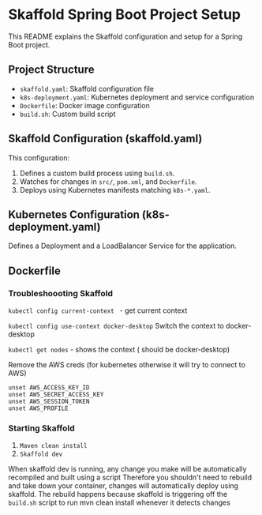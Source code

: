 # Skaffold Spring Boot Project Setup

This README explains the Skaffold configuration and setup for a Spring Boot project.

## Project Structure

- `skaffold.yaml`: Skaffold configuration file
- `k8s-deployment.yaml`: Kubernetes deployment and service configuration
- `Dockerfile`: Docker image configuration
- `build.sh`: Custom build script

## Skaffold Configuration (skaffold.yaml)
This configuration:
1. Defines a custom build process using `build.sh`.
2. Watches for changes in `src/`, `pom.xml`, and `Dockerfile`.
3. Deploys using Kubernetes manifests matching `k8s-*.yaml`.

## Kubernetes Configuration (k8s-deployment.yaml)

Defines a Deployment and a LoadBalancer Service for the application.

## Dockerfile

### Troubleshoooting Skaffold

```kubectl config current-context ``` -  get current context

```kubectl config use-context docker-desktop``` Switch the context to docker-desktop 

```kubectl get nodes``` - shows the context ( should be docker-desktop)

Remove the AWS creds (for kubernetes otherwise it will try to connect to AWS)
```
unset AWS_ACCESS_KEY_ID                  
unset AWS_SECRET_ACCESS_KEY
unset AWS_SESSION_TOKEN
unset AWS_PROFILE
```
### Starting Skaffold

1. `Maven clean install`
2. `Skaffold dev`

When skaffold dev is running, any change you make will be automatically recompiled and built using a script
Therefore you shouldn't need to rebuild and take down your container, changes will automatically deploy using skaffold.
The rebuild happens because skaffold is triggering off the `build.sh` script to run mvn clean install whenever it detects changes 